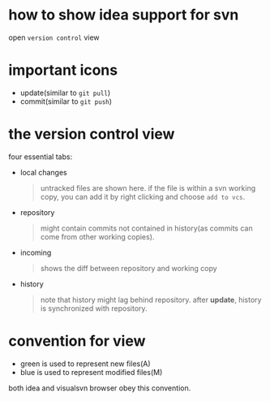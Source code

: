 # how to show idea support for svn
open `version control` view
# important icons
- update(similar to `git pull`)
- commit(similar to `git push`)
# the version control view
four essential tabs:
- local changes
  > untracked files are shown here. if the file is within a svn working copy, you can add it by right clicking and choose `add to vcs`.
- repository
  > might contain commits not contained in history(as commits can come from other working copies).
- incoming
  > shows the diff between repository and working copy
- history
  > note that history might lag behind repository. after **update**, history is synchronized with repository.
# convention for view
- green is used to represent new files(A) 
- blue is used to represent modified files(M)

both idea and visualsvn browser obey this convention.

